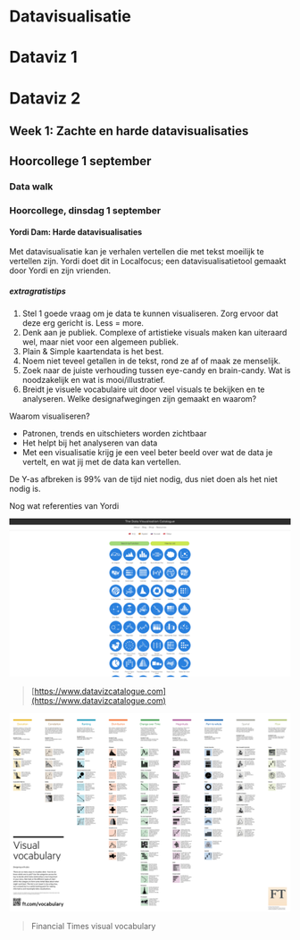 # Datavisualisatie

# Dataviz 1

# Dataviz 2

## Week 1: Zachte en harde datavisualisaties

## Hoorcollege 1 september

### Data walk

### Hoorcollege, dinsdag 1 september

#### Yordi Dam: Harde datavisualisaties

Met datavisualisatie kan je verhalen vertellen die met tekst moeilijk te vertellen zijn. Yordi doet dit in Localfocus; een datavisualisatietool gemaakt door Yordi en zijn vrienden.

##### extragratistips

1. Stel 1 goede vraag om je data te kunnen visualiseren. Zorg ervoor dat deze erg gericht is. Less = more.
2. Denk aan je publiek. Complexe of artistieke visuals maken kan uiteraard wel, maar niet voor een algemeen publiek.
3. Plain & Simple kaartendata is het best.
4. Noem niet teveel getallen in de tekst, rond ze af of maak ze menselijk.
5. Zoek naar de juiste verhouding tussen eye-candy en brain-candy. Wat is noodzakelijk en wat is mooi/illustratief.
6. Breidt je visuele vocabulaire uit door veel visuals te bekijken en te analyseren. Welke designafwegingen zijn gemaakt en waarom?

Waarom visualiseren?

- Patronen, trends en uitschieters worden zichtbaar
- Het helpt bij het analyseren van data
- Met een visualisatie krijg je een veel beter beeld over wat de data je vertelt, en wat jij met de data kan vertellen.

De Y-as afbreken is 99% van de tijd niet nodig, dus niet doen als het niet nodig is.

Nog wat referenties van Yordi

![www.datavizcatalogue.com screenshot](.gitbook/assets/datavizcatalogue.png)

> [https://www.datavizcatalogue.com](https://www.datavizcatalogue.com)

![Financial Times visual vocabulary poster](.gitbook/assets/ft_visual_vocabulary.png)

> Financial Times visual vocabulary

